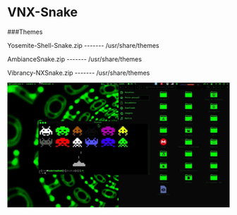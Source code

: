 # VNX-Snake

###Themes


Yosemite-Shell-Snake.zip ------- /usr/share/themes

AmbianceSnake.zip ------- /usr/share/themes

Vibrancy-NXSnake.zip ------- /usr/share/themes

![](https://github.com/0xr007/VNX-Snake/blob/master/13442111_134407436980336_1237928312_o.jpg)
